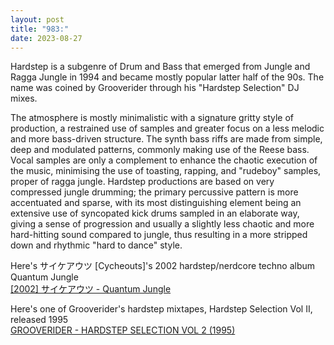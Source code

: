 ```yaml
---
layout: post
title: "983:"
date: 2023-08-27
---
```


Hardstep is a subgenre of Drum and Bass that emerged from Jungle and Ragga Jungle in 1994 and became mostly popular latter half of the 90s. The name was coined by Grooverider through his "Hardstep Selection" DJ mixes.

The atmosphere is mostly minimalistic with a signature gritty style of production, a restrained use of samples and greater focus on a less melodic and more bass-driven structure. The synth bass riffs are made from simple, deep and modulated patterns, commonly making use of the Reese bass. Vocal samples are only a complement to enhance the chaotic execution of the music, minimising the use of toasting, rapping, and "rudeboy" samples, proper of ragga jungle. Hardstep productions are based on very compressed jungle drumming; the primary percussive pattern is more accentuated and sparse, with its most distinguishing element being an extensive use of syncopated kick drums sampled in an elaborate way, giving a sense of progression and usually a slightly less chaotic and more hard-hitting sound compared to jungle, thus resulting in a more stripped down and rhythmic "hard to dance" style.

Here's サイケアウツ \[Cycheouts\]'s 2002 hardstep/nerdcore techno album Quantum Jungle  
[\[2002\] サイケアウツ \- Quantum Jungle](https://youtu.be/p3TqNTofYZs)

Here's one of Grooverider's hardstep mixtapes, Hardstep Selection Vol II, released 1995  
[GROOVERIDER \- HARDSTEP SELECTION VOL 2 (1995)](https://youtu.be/hEZOfGTqvh0)
